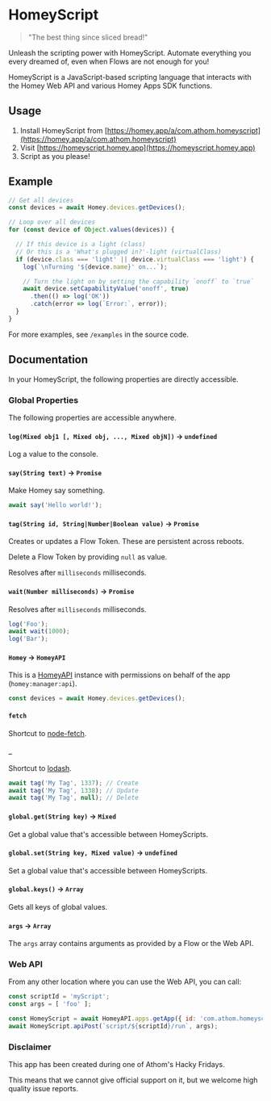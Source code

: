 # HomeyScript

> "The best thing since sliced bread!"

Unleash the scripting power with HomeyScript. Automate everything you every dreamed of, even when Flows are not enough for you!

HomeyScript is a JavaScript-based scripting language that interacts with the Homey Web API and various Homey Apps SDK functions.

## Usage

1. Install HomeyScript from [https://homey.app/a/com.athom.homeyscript](https://homey.app/a/com.athom.homeyscript)
2. Visit [https://homeyscript.homey.app](https://homeyscript.homey.app)
3. Script as you please!

## Example

```javascript
// Get all devices
const devices = await Homey.devices.getDevices();

// Loop over all devices
for (const device of Object.values(devices)) {

  // If this device is a light (class)
  // Or this is a 'What's plugged in?'-light (virtualClass)
  if (device.class === 'light' || device.virtualClass === 'light') {
    log(`\nTurning '${device.name}' on...`);

    // Turn the light on by setting the capability `onoff` to `true`
    await device.setCapabilityValue('onoff', true)
      .then(() => log('OK'))
      .catch(error => log(`Error:`, error));
  }
}
```

For more examples, see `/examples` in the source code.

## Documentation

In your HomeyScript, the following properties are directly accessible.

### Global Properties

The following properties are accessible anywhere.

#### `log(Mixed obj1 [, Mixed obj, ..., Mixed objN])` -> `undefined`

Log a value to the console.

#### `say(String text)` -> `Promise`

Make Homey say something.

```javascript
await say('Hello world!');
```

#### `tag(String id, String|Number|Boolean value)` -> `Promise`

Creates or updates a Flow Token. These are persistent across reboots.

Delete a Flow Token by providing `null` as value.

Resolves after `milliseconds` milliseconds.

#### `wait(Number milliseconds)` -> `Promise`

Resolves after `milliseconds` milliseconds.

```javascript
log('Foo');
await wait(1000);
log('Bar');
```

#### `Homey` -> `HomeyAPI`

This is a [HomeyAPI](https://api.developer.athom.com/HomeyAPI.html) instance with permissions on behalf of the app (`homey:manager:api`).

```javascript
const devices = await Homey.devices.getDevices();
```

#### `fetch`

Shortcut to [node-fetch](https://github.com/node-fetch/node-fetch).

#### `_`

Shortcut to [lodash](https://github.com/lodash/lodash).

```javascript
await tag('My Tag', 1337); // Create
await tag('My Tag', 1338); // Update
await tag('My Tag', null); // Delete
```

#### `global.get(String key)` -> `Mixed`

Get a global value that's accessible between HomeyScripts.

#### `global.set(String key, Mixed value)` -> `undefined`

Set a global value that's accessible between HomeyScripts.

#### `global.keys()` -> `Array`

Gets all keys of global values.


#### `args` -> `Array`

The `args` array contains arguments as provided by a Flow or the Web API.

### Web API

From any other location where you can use the Web API, you can call:

```javascript
const scriptId = 'myScript';
const args = [ 'foo' ];

const HomeyScript = await HomeyAPI.apps.getApp({ id: 'com.athom.homeyscript' });
await HomeyScript.apiPost(`script/${scriptId}/run`, args);
```

### Disclaimer

This app has been created during one of Athom's Hacky Fridays.

This means that we cannot give official support on it, but we welcome high quality issue reports.